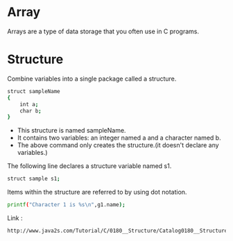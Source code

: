 # Array

Arrays are a type of data storage that you often use in C programs.

# Structure

Combine variables into a single package called a structure.
```bash
struct sampleName
{
    int a;
    char b;
}

```

*	This structure is named sampleName.
*	It contains two variables: an integer named a and a character named b.
*	The above command only creates the structure.(it doesn't declare any variables.)

The following line declares a structure variable named s1.
```bash
struct sample s1;
```

Items within the structure are referred to by using dot notation.

```bash
printf("Character 1 is %s\n",g1.name);
```
Link :

```bash
http://www.java2s.com/Tutorial/C/0180__Structure/Catalog0180__Structure.htm

```

